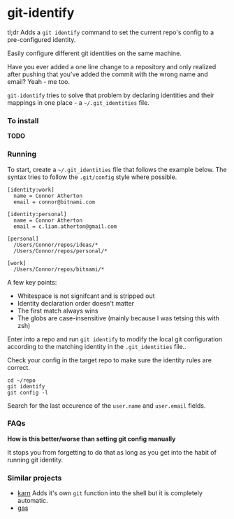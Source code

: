 # git-identify

tl;dr Adds a `git identify` command to set the current repo's config to a pre-configured identity.

Easily configure different git identities on the same machine.

Have you ever added a one line change to a repository and only realized
after pushing that you've added the commit with the wrong name and email?
Yeah - me too.

`git-identify` tries to solve that problem by declaring identities and
their mappings in one place - a `~/.git_identities` file.

### To install

**TODO**

### Running

To start, create a `~/.git_identities` file that follows the example below.
The syntax tries to follow the `.git/config` style where possible.

```
[identity:work]
  name = Connor Atherton
  email = connor@bitnami.com

[identity:personal]
  name = Connor Atherton
  email = c.liam.atherton@gmail.com

[personal]
  /Users/Connor/repos/ideas/*
  /Users/Connor/repos/personal/*

[work]
  /Users/Connor/repos/bitnami/*
```

A few key points:
- Whitespace is not signifcant and is stripped out
- Identity declaration order doesn't matter
- The first match always wins
- The globs are case-insensitive (mainly because I was tetsing this with zsh)

Enter into a repo and run `git identify` to modify the local git
configuration according to the matching identity in the `.git_identities` file..

Check your config in the target repo to make sure the identity rules are correct.

```shell
cd ~/repo
git identify
git config -l
```

Search for the last occurence of the `user.name` and `user.email` fields.

### FAQs

**How is this better/worse than setting git config manually**

It stops you from forgetting to do that as long as you get into the habit of running git identity.

### Similar projects

- [karn](https://github.com/prydonius/karn) Adds it's own `git` function into the shell but it is completely automatic.
- [gas](https://github.com/walle/gas)
